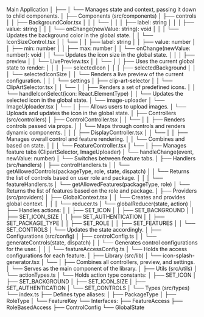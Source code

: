 Main Application
│
├── <GlobalProvider>
│   └── Manages state and context, passing it down to child components.
│
├── Components (src/components)
│   ├── controls
│   │   ├── BackgroundColor.tsx
│   │   │   └── <BackgroundColorControl>
│   │   │       ├── label: string
│   │   │       ├── value: string
│   │   │       └── onChange(newValue: string): void
│   │   │           └── Updates the background color in the global state.
│   │   └── IconSizeControl.tsx
│   │       └── <IconSizeControl>
│   │           ├── label: string
│   │           ├── value: number
│   │           ├── min: number
│   │           ├── max: number
│   │           └── onChange(newValue: number): void
│   │               └── Updates the icon size in the global state.
│   │
│   ├── preview
│   │   └── LivePreview.tsx
│   │       └── <LivePreview>
│   │           ├── Uses the current global state to render:
│   │           │   ├── selectedIcon
│   │           │   ├── selectedBackground
│   │           │   └── selectedIconSize
│   │           └── Renders a live preview of the current configuration.
│   │
│   └── settings
│       ├── clip-art-selector
│       │   └── ClipArtSelector.tsx
│       │       └── <ClipArtSelector>
│       │           ├── Renders a set of predefined icons.
│       │           └── handleIconSelect(icon: React.ElementType)
│       │               └── Updates the selected icon in the global state.
│       └── image-uploader
│           └── ImageUploader.tsx
│               └── <ImageUploader>
│                   ├── Allows users to upload images.
│                   └── Uploads and updates the icon in the global state.
│
├── Controllers (src/controllers)
│   ├── ControlController.tsx
│   │   └── <ControlController>
│   │       ├── Renders controls passed via props.
│   │       └── Maps through controls and renders dynamic components.
│   │
│   ├── DisplayController.tsx
│   │   └── <DisplayController>
│   │       ├── Manages overall control and feature rendering.
│   │       └── Combines <FeatureController> and <ControlController> based on state.
│   │
│   └── FeatureController.tsx
│       └── <FeatureController>
│           ├── Manages feature tabs (ClipartSelector, ImageUploader)
│           └── handleChange(event, newValue: number)
│               └── Switches between feature tabs.
│
├── Handlers (src/handlers)
│   ├── controlHandlers.ts
│   │   └── getAllowedControls(packageType, role, state, dispatch)
│   │       └── Returns the list of controls based on user role and package.
│   │
│   └── featureHandlers.ts
│       └── getAllowedFeatures(packageType, role)
│           └── Returns the list of features based on the role and package.
│
├── Providers (src/providers)
│   ├── GlobalContext.tsx
│   │   └── Creates and provides global context.
│   │
│   └── reducer.ts
│       └── globalReducer(state, action)
│           ├── Handles actions:
│           │   ├── SET_ICON
│           │   ├── SET_BACKGROUND
│           │   ├── SET_ICON_SIZE
│           │   ├── SET_AUTHENTICATION
│           │   ├── SET_PACKAGE_TYPE
│           │   ├── SET_ROLE
│           │   ├── SET_FEATURES
│           │   └── SET_CONTROLS
│           └── Updates the state accordingly.
│
├── Configurations (src/config)
│   ├── controlConfig.ts
│   │   └── generateControls(state, dispatch)
│   │       └── Generates control configurations for the user.
│   │
│   └── featureAccessConfig.ts
│       └── Holds the access configurations for each feature.
│
├── Library (src/lib)
│   └── icon-splash-generator.tsx
│       └── <IconSplashGenerator>
│           ├── Combines all controllers, preview, and settings.
│           └── Serves as the main component of the library.
│
├── Utils (src/utils)
│   └── actionTypes.ts
│       └── Holds action type constants:
│           ├── SET_ICON
│           ├── SET_BACKGROUND
│           ├── SET_ICON_SIZE
│           ├── SET_AUTHENTICATION
│           └── SET_CONTROLS
│
└── Types (src/types)
    └── index.ts
        ├── Defines type aliases:
        │   ├── PackageType
        │   ├── RoleType
        │   └── FeatureKey
        └── Interfaces:
            ├── FeatureAccess
            ├── RoleBasedAccess
            ├── ControlConfig
            └── GlobalState
